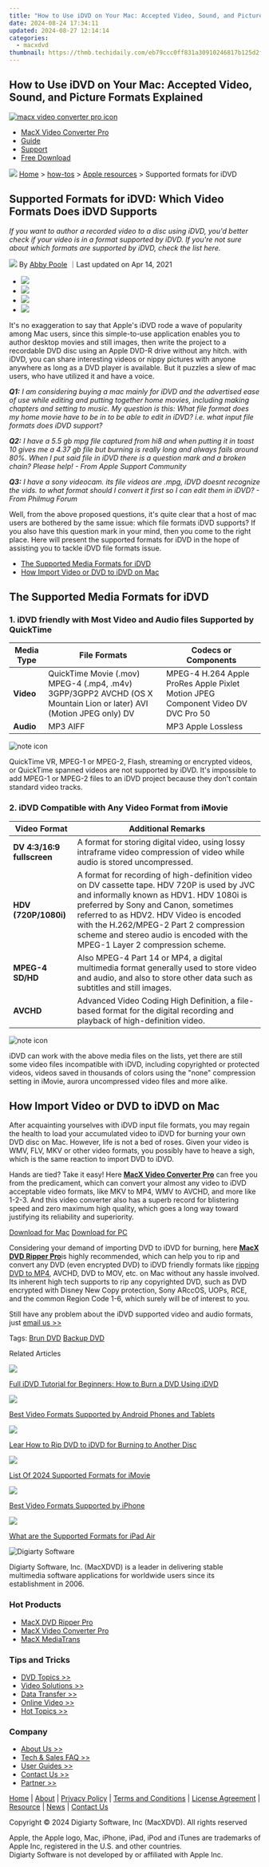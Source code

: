 ```yaml
---
title: "How to Use iDVD on Your Mac: Accepted Video, Sound, and Picture Formats Explained"
date: 2024-08-24 17:34:11
updated: 2024-08-27 12:14:14
categories:
  - macxdvd
thumbnail: https://thmb.techidaily.com/eb79ccc0ff831a30910246817b125d2ff7b8383215bb363feaf2e3df0b095ba4.jpg
---
```


## How to Use iDVD on Your Mac: Accepted Video, Sound, and Picture Formats Explained

[![macx video converter pro icon](https://www.macxdvd.com/mac-dvd-video-converter-how-to/../image-style/new-seo/icon11.png)](https://tools.techidaily.com/macxdvd/products/)

* [MacX Video Converter Pro](https://tools.techidaily.com/macxdvd/products/)
* [Guide](https://tools.techidaily.com/macxdvd/products/)
* [Support](https://tools.techidaily.com/macxdvd/products/)
* [Free Download](https://tools.techidaily.com/macxdvd/products/)



![](https://www.macxdvd.com/mac-dvd-video-converter-how-to/../image-style/new-seo/icon7.png) [Home](https://tools.techidaily.com/macxdvd/products/) \> [how-tos](https://tools.techidaily.com/macxdvd/products/) \> [Apple resources](https://tools.techidaily.com/macxdvd/products/) \> Supported formats for iDVD

## Supported Formats for iDVD: Which Video Formats Does iDVD Supports



_If you want to author a recorded video to a disc using iDVD, you'd better check if your video is in a format supported by iDVD. If you're not sure about which formats are supported by iDVD, check the list here._

![](https://www.macxdvd.com/mac-dvd-video-converter-how-to/../image-style/new-seo/icon6.png) By [Abby Poole](https://www.linkedin.com/in/abby-poole-6822b0104/) ｜Last updated on Apr 14, 2021 

* [![](https://www.macxdvd.com/mac-dvd-video-converter-how-to/../image-style/new-seo/share-fa.jpg)](https://www.facebook.com/sharer/sharer.php?u=https://www.macxdvd.com/mac-dvd-video-converter-how-to/supported-formats-for-idvd.htm)
* [![](https://www.macxdvd.com/mac-dvd-video-converter-how-to/../image-style/new-seo/share-tw.jpg)](https://twitter.com/intent/tweet?url=https://www.macxdvd.com/mac-dvd-video-converter-how-to/supported-formats-for-idvd.htm)
* [![](https://www.macxdvd.com/mac-dvd-video-converter-how-to/../image-style/new-seo/share-email.jpg)](https://www.macxdvd.com/mac-dvd-video-converter-how-to/mailto:info@example.com?&subject=&body=https://www.macxdvd.com/mac-dvd-video-converter-how-to/supported-formats-for-idvd.htm)
* [![](https://www.macxdvd.com/mac-dvd-video-converter-how-to/../image-style/new-seo/share-in.jpg)](https://www.linkedin.com/shareArticle?mini=true&url=https://www.macxdvd.com/mac-dvd-video-converter-how-to/supported-formats-for-idvd.htm&title=&summary=https://www.macxdvd.com/mac-dvd-video-converter-how-to/supported-formats-for-idvd.htm&source=)

It's no exaggeration to say that Apple's iDVD rode a wave of popularity among Mac users, since this simple-to-use application enables you to author desktop movies and still images, then write the project to a recordable DVD disc using an Apple DVD-R drive without any hitch. with iDVD, you can share interesting videos or nippy pictures with anyone anywhere as long as a DVD player is available. But it puzzles a slew of mac users, who have utilized it and have a voice.

_**Q1:** I am considering buying a mac mainly for iDVD and the advertised ease of use while editing and putting together home movies, including making chapters and setting to music. My question is this: What file format does my home movie have to be in to be able to edit in iDVD? i.e. what input file formats does iDVD support?_

_**Q2:** I have a 5.5 gb mpg file captured from hi8 and when putting it in toast 10 gives me a 4.37 gb file but burning is really long and always fails around 80%. When I put said file in iDVD there is a question mark and a broken chain? Please help! - From Apple Support Community_

_**Q3:** I have a sony videocam. its file videos are .mpg, iDVD doesnt recognize the vids. to what format should I convert it first so I can edit them in iDVD? - From Philmug Forum_

Well, from the above proposed questions, it's quite clear that a host of mac users are bothered by the same issue: which file formats iDVD supports? If you also have this question mark in your mind, then you come to the right place. Here will present the supported formats for iDVD in the hope of assisting you to tackle iDVD file formats issue. 

* [The Supported Media Formats for iDVD](https://tools.techidaily.com/macxdvd/products/)
* [How Import Video or DVD to iDVD on Mac](https://tools.techidaily.com/macxdvd/products/)

## The Supported Media Formats for iDVD

### 1\. iDVD friendly with Most Video and Audio files Supported by QuickTime

| Media Type | File Formats                                                                                                        | Codecs or Components                                                             |
| ---------- | ------------------------------------------------------------------------------------------------------------------- | -------------------------------------------------------------------------------- |
| **Video**  | QuickTime Movie (.mov) MPEG-4 (.mp4, .m4v) 3GPP/3GPP2 AVCHD (OS X Mountain Lion or later) AVI (Motion JPEG only) DV | MPEG-4 H.264 Apple ProRes Apple Pixlet Motion JPEG Component Video DV DVC Pro 50 |
| **Audio**  | MP3 AIFF                                                                                                            | MP3 Apple Lossless                                                               |

![note icon](https://www.macxdvd.com/mac-dvd-video-converter-how-to/../image-style/new-seo/icon0.png)

QuickTime VR, MPEG-1 or MPEG-2, Flash, streaming or encrypted videos, or QuickTime spanned videos are not supported by iDVD. It's impossible to add MPEG-1 or MPEG-2 files to an iDVD project because they don't contain standard video tracks.

### 2\. iDVD Compatible with Any Video Format from iMovie

| Video Format               | Additional Remarks                                                                                                                                                                                                                                                                                                                                |
| -------------------------- | ------------------------------------------------------------------------------------------------------------------------------------------------------------------------------------------------------------------------------------------------------------------------------------------------------------------------------------------------- |
| **DV 4:3/16:9 fullscreen** | A format for storing digital video, using lossy intraframe video compression of video while audio is stored uncompressed.                                                                                                                                                                                                                         |
| **HDV (720P/1080i)**       | A format for recording of high-definition video on DV cassette tape. HDV 720P is used by JVC and informally known as HDV1\. HDV 1080i is preferred by Sony and Canon, sometimes referred to as HDV2. HDV Video is encoded with the H.262/MPEG-2 Part 2 compression scheme and stereo audio is encoded with the MPEG-1 Layer 2 compression scheme. |
| **MPEG-4 SD/HD**           | Also MPEG-4 Part 14 or MP4, a digital multimedia format generally used to store video and audio, and also to store other data such as subtitles and still images.                                                                                                                                                                                 |
| **AVCHD**                  | Advanced Video Coding High Definition, a file-based format for the digital recording and playback of high-definition video.                                                                                                                                                                                                                       |

![note icon](https://www.macxdvd.com/mac-dvd-video-converter-how-to/../image-style/new-seo/icon0.png)

iDVD can work with the above media files on the lists, yet there are still some video files incompatible with iDVD, including copyrighted or protected videos, videos saved in thousands of colors using the "none" compression setting in iMovie, aurora uncompressed video files and more alike.

## How Import Video or DVD to iDVD on Mac 

After acquainting yourselves with iDVD input file formats, you may regain the health to load your accumulated video to iDVD for burning your own DVD disc on Mac. However, life is not a bed of roses. Given your video is WMV, FLV, MKV or other video formats, you possibly have to heave a sigh, which is the same reaction to import DVD to iDVD.

Hands are tied? Take it easy! Here [**MacX Video Converter Pro**](https://tools.techidaily.com/macxdvd/products/) can free you from the predicament, which can convert your almost any video to iDVD acceptable video formats, like MKV to MP4, WMV to AVCHD, and more like 1-2-3\. And this video converter also has a superb record for blistering speed and zero maximum high quality, which goes a long way toward justifying its reliability and superiority.

[Download for Mac](https://tools.techidaily.com/macxdvd/products/) [Download for PC](https://tools.techidaily.com/macxdvd/products/) 

Considering your demand of importing DVD to iDVD for burning, here [**MacX DVD Ripper Pro**](https://tools.techidaily.com/macxdvd/products/)is highly recommended, which can help you to rip and convert any DVD (even encrypted DVD) to iDVD friendly formats like [ripping DVD to MP4](https://tools.techidaily.com/macxdvd/products/), AVCHD, DVD to MOV, etc. on Mac without any hassle involved. Its inherent high tech supports to rip any copyrighted DVD, such as DVD encrypted with Disney New Copy protection, Sony ARccOS, UOPs, RCE, and the common Region Code 1-6, which surely will be of interest to you. 

Still have any problem about the iDVD supported video and audio formats, just [email us >>](https://tools.techidaily.com/macxdvd/products/)

Tags: [Brun DVD](https://tools.techidaily.com/macxdvd/products/) [Backup DVD](https://tools.techidaily.com/macxdvd/products/) 



Related Articles

![](https://www.macxdvd.com/mac-dvd-video-converter-how-to/../image-style/new-seo/pic7.jpg)

[Full iDVD Tutorial for Beginners: How to Burn a DVD Using iDVD](https://tools.techidaily.com/macxdvd/products/) 

![](https://www.macxdvd.com/mac-dvd-video-converter-how-to/../image-style/new-seo/pic6.jpg)

[Best Video Formats Supported by Android Phones and Tablets](https://tools.techidaily.com/macxdvd/products/) 

![](https://www.macxdvd.com/mac-dvd-video-converter-how-to/../image-style/new-seo/pic5.jpg)

[Lear How to Rip DVD to iDVD for Burning to Another Disc](https://tools.techidaily.com/macxdvd/products/) 

![](https://www.macxdvd.com/mac-dvd-video-converter-how-to/../image-style/new-seo/pic4.jpg)

[List Of 2024 Supported Formats for iMovie](https://tools.techidaily.com/macxdvd/products/) 

![](https://www.macxdvd.com/mac-dvd-video-converter-how-to/../image-style/new-seo/pic3.jpg)

[Best Video Formats Supported by iPhone](https://tools.techidaily.com/macxdvd/products/) 

![](https://www.macxdvd.com/mac-dvd-video-converter-how-to/../image-style/new-seo/pic2.jpg)

[What are the Supported Formats for iPad Air](https://tools.techidaily.com/macxdvd/products/) 



![Digiarty Software](https://www.macxdvd.com/mac-dvd-video-converter-how-to/../icon/logo.png) 

Digiarty Software, Inc. (MacXDVD) is a leader in delivering stable multimedia software applications for worldwide users since its establishment in 2006.

### Hot Products

* [MacX DVD Ripper Pro](https://tools.techidaily.com/macxdvd/products/)
* [MacX Video Converter Pro](https://tools.techidaily.com/macxdvd/products/)
* [MacX MediaTrans](https://tools.techidaily.com/macxdvd/products/)

### Tips and Tricks

* [DVD Topics >>](https://tools.techidaily.com/macxdvd/products/)
* [Video Solutions >>](https://tools.techidaily.com/macxdvd/products/)
* [Data Transfer >>](https://tools.techidaily.com/macxdvd/products/)
* [Online Video >>](https://tools.techidaily.com/macxdvd/products/)
* [Hot Topics >>](https://tools.techidaily.com/macxdvd/products/)

### Company

* [About Us >>](https://tools.techidaily.com/macxdvd/products/)
* [Tech & Sales FAQ >>](https://tools.techidaily.com/macxdvd/products/)
* [User Guides >>](https://tools.techidaily.com/macxdvd/products/)
* [Contact Us >>](https://tools.techidaily.com/macxdvd/products/)
* [Partner >>](https://tools.techidaily.com/macxdvd/products/)



[Home](https://tools.techidaily.com/macxdvd/products/) | [About](https://tools.techidaily.com/macxdvd/products/) | [Privacy Policy](https://tools.techidaily.com/macxdvd/products/) | [Terms and Conditions](https://tools.techidaily.com/macxdvd/products/) | [License Agreement](https://tools.techidaily.com/macxdvd/products/) | [Resource](https://tools.techidaily.com/macxdvd/products/) | [News](https://tools.techidaily.com/macxdvd/products/) | [Contact Us](https://tools.techidaily.com/macxdvd/products/)

Copyright © 2024 Digiarty Software, Inc (MacXDVD). All rights reserved

Apple, the Apple logo, Mac, iPhone, iPad, iPod and iTunes are trademarks of Apple Inc, registered in the U.S. and other countries.  
Digiarty Software is not developed by or affiliated with Apple Inc.

<ins class="adsbygoogle"
     style="display:block"
     data-ad-format="autorelaxed"
     data-ad-client="ca-pub-7571918770474297"
     data-ad-slot="1223367746"></ins>



<ins class="adsbygoogle"
     style="display:block"
     data-ad-client="ca-pub-7571918770474297"
     data-ad-slot="8358498916"
     data-ad-format="auto"
     data-full-width-responsive="true"></ins>
